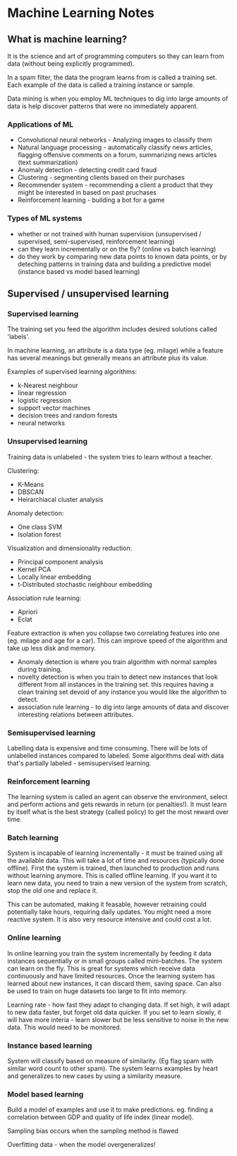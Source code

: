# Machine Learning Notes

## What is machine learning?
It is the science and art of programming computers so they can learn from data (without being explicitly programmed).

In a spam filter, the data the program learns from is called a training set. Each example of the data is called a training instance or sample.

Data mining is when you employ ML techniques to dig into large amounts of data is help discover patterns that were no immediately apparent.

### Applications of ML
* Convolutional neural networks - Analyzing images to classify them
* Natural language processing - automatically classify news articles, flagging offensive comments on a forum, summarizing news articles (text summarization)
* Anomaly detection - detecting credit card fraud
* Clustering - segmenting clients based on their purchases
* Recommender system - recommending a client a product that they might be interested in based on past pruchases
* Reinforcement learning - building a bot for a game

### Types of ML systems
* whether or not trained with human supervision (unsupervised / supervised, semi-supervised, reinforcement learning)
* can they learn incrementally or on the fly? (online vs batch learning)
* do they work by comparing new data points to known data points, or by deteching patterns in training data and building a predictive model (instance based vs model based learning)

## Supervised / unsupervised learning
### Supervised learning
The training set you feed the algorithm includes desired solutions called 'labels'.

In machine learning, an attribute is a data type (eg. milage) while a feature has several meanings but generally means an attribute plus its value.

Examples of supervised learning algorithms:
* k-Nearest neighbour
* linear regression
* logistic regression
* support vector machines
* decision trees and random forests
* neural networks

### Unsupervised learning
Training data is unlabeled - the system tries to learn without a teacher.

Clustering:
* K-Means
* DBSCAN
* Heirarchiacal cluster analysis

Anomaly detection:
* One class SVM
* Isolation forest

Visualization and dimensionality reduction:
* Principal component analysis
* Kernel PCA
* Locally linear embedding
* t-Distributed stochastic neighbour embedding

Association rule learning:
* Apriori
* Eclat

Feature extraction is when you collapse two correlating features into one (eg. milage and age for a car). This can improve speed of the algorithm and take up less disk and memory.

* Anomaly detection is where you train algorithm with normal samples during training.
* novelty detection is when you train to detect new instances that look different from all instances in the training set. this requires having a clean training set devoid of any instance you would like the algorithm to detect.
* association rule learning - to dig into large amounts of data and discover interesting relations between attributes.

### Semisupervised learning
Labelling data is expensive and time consuming. There will be lots of unlabelled instances compared to labeled. Some algorithms deal with data that's partially labeled - semisupervised learning.

### Reinforcement learning
The learning system is called an agent can observe the environment, select and perform actions and gets rewards in return (or penalties!). It must learn by itself what is the best strategy (called policy) to get the most reward over time.

### Batch learning
System is incapable of learning incrementally - it must be trained using all the available data. This will take a lot of time and resources (typically done offline). First the system is trained, then launched to production and runs without learning anymore. This is called offline learning. If you want it to learn new data, you need to train a new version of the system from scratch, stop the old one and replace it.

This can be automated, making it feasable, however retraining could potentially take hours, requiring daily updates. You might need a more reactive system. It is also very resource intensive and could cost a lot.

### Online learning
In online learning you train the system incrementally by feeding it data instances sequentially or in small groups called mini-batches. The system can learn on the fly. This is great for systems which receive data continuously and have limited resources. Once the learning system has learned about new instances, it can discard them, saving space. Can also be used to train on huge datasets too large to fit into memory.

Learning rate - how fast they adapt to changing data. If set high, it will adapt to new data faster, but forget old data quicker. If you set to learn slowly, it will have more interia - learn slower but be less sensitive to noise in the new data. This would need to be monitored.

### Instance based learning
System will classify based on measure of similarity. (Eg flag spam with similar word count to other spam). The system learns examples by heart and generalizes to new cases by using a similarity measure.

### Model based learning
Build a model of examples and use it to make predictions. eg. finding a correlation between GDP and quality of life index (linear model).

Sampling bias occurs when the sampling method is flawed

Overfitting data - when the model overgeneralizes!